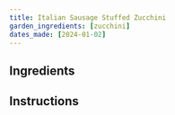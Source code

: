 ```yaml
---
title: Italian Sausage Stuffed Zucchini
garden_ingredients: [zucchini]
dates_made: [2024-01-02]
---
```


## Ingredients

## Instructions
